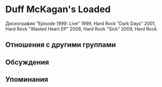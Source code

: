 # Duff McKagan's Loaded

Дискография
"Episode 1999: Live" 1999, Hard Rock
"Dark Days" 2001, Hard Rock
"Wasted Heart EP" 2008, Hard Rock
"Sick" 2009, Hard Rock

## Отношения с другими группами


## Обсуждения


## Упоминания

